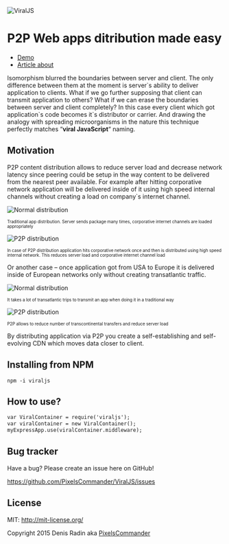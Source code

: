 ![ViralJS](https://github.com/PixelsCommander/ViralJS/blob/master/figures/logo-small.png?raw=true)

P2P Web apps ditribution made easy
==================================

- [Demo](http://pixelscommander.com:3000)
- [Article about](http://pixelscommander.com/en/interactive-revolution/what-is-beyond-isomorphic/)

Isomorphism blurred the boundaries between server and client. The only difference between them at the moment is server\`s ability to deliver application to clients. What if we go further supposing that client can transmit application to others? What if we can erase the boundaries between server and client completely? In this case every client which got application\`s code becomes it`s distributor or carrier. And drawing the analogy with spreading microorganisms in the nature this technique perfectly matches “**viral JavaScript**“ naming.

Motivation
----------
P2P content distribution allows to reduce server load and decrease network latency since peering could be setup in the way content to be delivered from the nearest peer available. For example after hitting corporative network application will be delivered inside of it using high speed internal channels without creating a load on company`s internet channel.

![Normal distribution](https://github.com/PixelsCommander/ViralJS/blob/master/figures/normal_m.png?raw=true)

<sub><sup>Traditional app distribution. Server sends package many times, corporative internet channels are loaded appropriately</sup></sub>

![P2P distribution](https://github.com/PixelsCommander/ViralJS/blob/master/figures/p2p_m.png?raw=true)

<sub><sup>In case of P2P distribution application hits corporative network once and then is distributed using high speed internal network. This reduces server load and corporative internet channel load</sup></sub>

Or another case – once application got from USA to Europe it is delivered inside of European networks only without creating transatlantic traffic.

![Normal distribution](https://github.com/PixelsCommander/ViralJS/blob/master/figures/normal_world_m.png?raw=true)

<sub><sup>It takes a lot of transatlantic trips to transmit an app when doing it in a traditional way</sup></sub>

![P2P distribution](https://github.com/PixelsCommander/ViralJS/blob/master/figures/p2p_world_m.png?raw=true)

<sub><sup>P2P allows to reduce number of transcontinental transfers and reduce server load</sup></sub>

By distributing application via P2P you create a self-establishing and self-evolving CDN which moves data closer to client.

Installing from NPM
-------------------
`npm -i viraljs`

How to use?
-----------

```html
var ViralContainer = require('viraljs');
var viralContainer = new ViralContainer();
myExpressApp.use(viralContainer.middleware);
```

Bug tracker
-----------

Have a bug? Please create an issue here on GitHub!

https://github.com/PixelsCommander/ViralJS/issues

License
-------
MIT: http://mit-license.org/

Copyright 2015 Denis Radin aka [PixelsCommander](http://pixelscommander.com)
